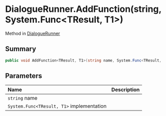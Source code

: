 # DialogueRunner.AddFunction(string,System.Func<TResult, T1>)

Method in [DialogueRunner](/api/csharp/yarn.unity.dialoguerunner.md)

## Summary



```csharp
public void AddFunction<TResult, T1>(string name, System.Func<TResult, T1> implementation)
```

## Parameters

|Name|Description|
|:---|:---|
|`string` name||
|`System.Func<TResult, T1>` implementation||

